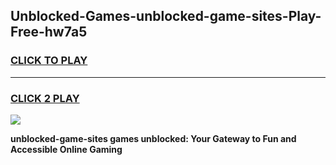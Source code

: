 
## Unblocked-Games-unblocked-game-sites-Play-Free-hw7a5
<h3>
<a href="https://premium76.site?title=unblocked-game-sites&ref=22A">CLICK TO PLAY</a></h3>
<hr>

<h3>
<a href="https://premium76.site?title=unblocked-game-sites&ref=22A">CLICK 2 PLAY</a>
  
</h3>

<a href="https://premium76.site?title=unblocked-game-sites&ref=22A"><img src="https://clearcache.store/games.png"></a>


**unblocked-game-sites games unblocked: Your Gateway to Fun and Accessible Online Gaming**
